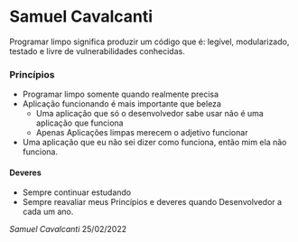 # Samuel Cavalcanti

Programar limpo significa produzir um código que é: legível, modularizado, testado e livre de vulnerabilidades conhecidas.

### Princípios

- Programar limpo somente quando realmente precisa
- Aplicação funcionando é mais importante que beleza
  - Uma aplicação que só o desenvolvedor sabe usar não é uma aplicação que funciona
  - Apenas Aplicações limpas merecem o adjetivo funcionar
- Uma aplicação que eu não sei dizer como funciona, então mim ela não funciona.
  
#### Deveres
- Sempre continuar estudando
- Sempre reavaliar meus Princípios e deveres quando Desenvolvedor a cada um ano.



_Samuel Cavalcanti_ 25/02/2022 